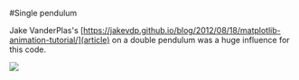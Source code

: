 

#Single pendulum

Jake VanderPlas's [https://jakevdp.github.io/blog/2012/08/18/matplotlib-animation-tutorial/](article) on a double pendulum was a huge influence for this code. 

![](single_pendulum.gif)
